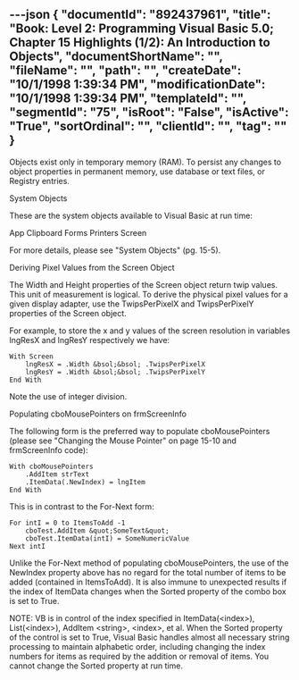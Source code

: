 ---json
{
  "documentId": "892437961",
  "title": "Book: Level 2: Programming Visual Basic 5.0; Chapter 15 Highlights (1/2): An Introduction to Objects",
  "documentShortName": "",
  "fileName": "",
  "path": "",
  "createDate": "10/1/1998 1:39:34 PM",
  "modificationDate": "10/1/1998 1:39:34 PM",
  "templateId": "",
  "segmentId": "75",
  "isRoot": "False",
  "isActive": "True",
  "sortOrdinal": "",
  "clientId": "",
  "tag": ""
}
---

Objects exist only in temporary memory (RAM). To persist any changes to object properties in permanent memory, use database or text files, or Registry entries.


System Objects

These are the system objects available to Visual Basic at run time:

App
Clipboard
Forms
Printers
Screen

For more details, please see &quot;System Objects&quot; (pg. 15-5).


Deriving Pixel Values from the Screen Object

The Width and Height properties of the Screen object return twip values. This unit of measurement is logical. To derive the physical pixel values for a given display adapter, use the TwipsPerPixelX and TwipsPerPixelY properties of the Screen object.

For example, to store the x and y values of the screen resolution in variables lngResX and lngResY respectively we have:

    With Screen
        lngResX = .Width &bsol;&bsol; .TwipsPerPixelX
        lngResY = .Width &bsol;&bsol; .TwipsPerPixelY
    End With

Note the use of integer division.


Populating cboMousePointers on frmScreenInfo

The following form is the preferred way to populate cboMousePointers (please see &quot;Changing the Mouse Pointer&quot; on page 15-10 and frmScreenInfo code):

    With cboMousePointers
        .AddItem strText
        .ItemData(.NewIndex) = lngItem
    End With

This is in contrast to the For-Next form:

    For intI = 0 to ItemsToAdd -1
        cboTest.AddItem &quot;SomeText&quot;
        cboTest.ItemData(intI) = SomeNumericValue
    Next intI

Unlike the For-Next method of populating cboMousePointers, the use of the NewIndex property above has no regard for the total number of items to be added (contained in ItemsToAdd). It is also immune to unexpected results if the index of ItemData changes when the Sorted property of the combo box is set to True.

NOTE: VB is in control of the index specified in ItemData(&lt;index&gt;), List(&lt;index&gt;), AddItem &lt;string&gt;, &lt;index&gt;, et al. When the Sorted property of the control is set to True, Visual Basic handles almost all necessary string processing to maintain alphabetic order, including changing the index numbers for items as required by the addition or removal of items. You cannot change the Sorted property at run time.
